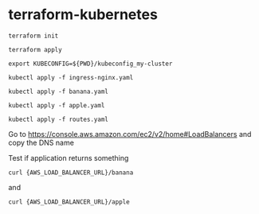 # terraform-kubernetes


```
terraform init
```

```
terraform apply
```

```
export KUBECONFIG=${PWD}/kubeconfig_my-cluster
```

```
kubectl apply -f ingress-nginx.yaml
```

```
kubectl apply -f banana.yaml
```

```
kubectl apply -f apple.yaml
```

```
kubectl apply -f routes.yaml
```

Go to https://console.aws.amazon.com/ec2/v2/home#LoadBalancers and copy the DNS name


Test if application returns something

```
curl {AWS_LOAD_BALANCER_URL}/banana
``` 

and 

```
curl {AWS_LOAD_BALANCER_URL}/apple
``` 